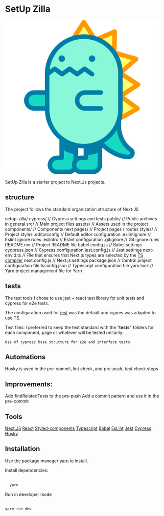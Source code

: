 # SetUp Zilla

![SetUpZilla](./src/assets/dinosaur.svg)

SetUp Zilla is a starter project to Next.Js projects.

## structure

The project follows the standard organization structure of Next.JS

setup-zilla/
  cypress/                              // Cypress settings and tests
  public/                               // Public archives in general
  src/                                  // Main project files
      assets/                           // Assets used in the project
      components/                       // Components next
      pages/                            // Project pages / routes
      styles/                           // Project styles
  .editorconfig                         // Default editor configuration
  .eslintignore                         // Eslint ignore rules
  .eslintrc                             // Eslint configuration
  .gitignore                            // Git ignore rules
  README.md                             // Project README file
  babel.config.js                       // Babel settings
  cyopress.json                         // Cypress configuration
  jest.config.js                        // Jest settings
  next-env.d.ts                         // File that ensures that Next.js types are selected by the [TS compiler](https://nextjs.org/docs/basic-features/typescript)
  next.config.js                        // Next.js settings
  package.json                          // Central project configuration file
  tsconfig.json                         // Typescript configuration file
  yarn.lock                             // Yarn project management file for Yarn

## tests

  The test tools I chose to use jest + react test library for unit tests and cypress for e2e tests.

  The configuration used for [jest](https://jestjs.io/docs/en/configuration) was the default and cypres was adapted to use TS.

  Test files:
    I preferred to keep the test standard with the "__tests__" folders for each component, page or whatever will be tested unitarily.

    Use of cypress base structure for e2e and interface tests.

## Automations

  Husky is used in the pre-commit, lint check, and pre-push, test check steps

## Improvements:

  Add findRelatedTests to the pre-push
  Add a commit pattern and use it in the pre-commit

## Tools

  [Next.JS](https://nextjs.org/)
  [React](https://reactjs.org/)
  [Styled-components](https://styled-components.com/)
  [Typescript](https://www.typescriptlang.org/)
  [Babel](https://babeljs.io/)
  [EsLint](https://eslint.org/)
  [Jest](https://jestjs.io/en/)
  [Cypress](https://www.cypress.io/)
  [Husky](https://github.com/typicode/husky)

## Installation

Use the package manager [yarn](https://yarnpkg.com/) to install.

Install dependencies:

```bash

  yarn

```

Run in developer mode

```bash

yarn run dev

```
